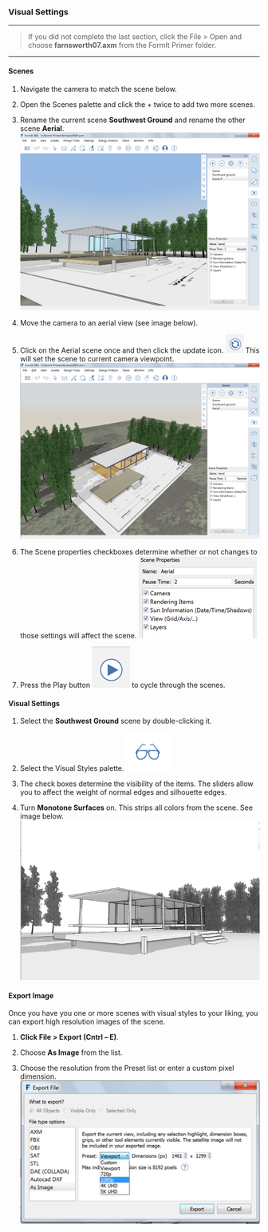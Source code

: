### Visual Settings
---
> If you did not complete the last section, click the File &gt; Open and choose **farnsworth07.axm** from the FormIt Primer folder.

---

#### Scenes

1. Navigate the camera to match the scene below.

2. Open the Scenes palette and click the + twice to add two more scenes.

3. Rename the current scene **Southwest Ground** and rename the other scene **Aerial**. ![](./images/5e322aa6-efc9-4555-8b73-5788021960c7.png)

4. Move the camera to an aerial view (see image below).

5. Click on the Aerial scene once and then click the update icon. ![](./images/a6828bff-7d6e-4cc9-b00c-1db0de96d0b1.png) This will set the scene to current camera viewpoint. ![](./images/a3529158-1a4a-4fac-a8ee-6f60247bce4d.png)

6. The Scene properties checkboxes determine whether or not changes to those settings will affect the scene. ![](./images/777d3348-1472-4afb-a617-54bffb9b947f.png)

7. Press the Play button ![](./images/7badfc11-b64f-45d4-b0d3-0433ce8c5b79.png) to cycle through the scenes.

#### Visual Settings

1. Select the **Southwest Ground** scene by double-clicking it.

2. Select the Visual Styles palette. ![](./images/aa340156-b0de-4132-8b24-98fe2533dbfe.png)

3. The check boxes determine the visibility of the items. The sliders allow you to affect the weight of normal edges and silhouette edges.

4. Turn **Monotone Surfaces** on. This strips all colors from the scene. See image below. ![](./images/74f592a0-e7b3-4168-a6e9-2d1f69453f54.png)


#### Export Image

Once you have you one or more scenes with visual styles to your liking, you can export high resolution images of the scene.

1. **Click File &gt; Export (Cntrl – E)**.

2. Choose **As Image** from the list.

3. Choose the resolution from the Preset list or enter a custom pixel dimension. ![](./images/03b98705-6f53-4856-aea7-a48a906b981f.png)